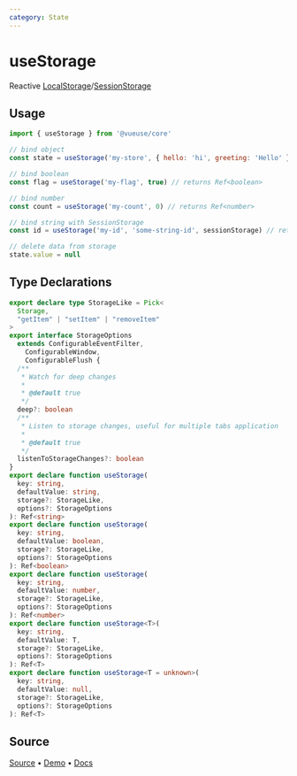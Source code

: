 ```yaml
---
category: State
---
```


# useStorage

Reactive [LocalStorage](https://developer.mozilla.org/en-US/docs/Web/API/Window/localStorage)/[SessionStorage](https://developer.mozilla.org/en-US/docs/Web/API/Window/sessionStorage)

## Usage

```js
import { useStorage } from '@vueuse/core'

// bind object
const state = useStorage('my-store', { hello: 'hi', greeting: 'Hello' })

// bind boolean
const flag = useStorage('my-flag', true) // returns Ref<boolean>

// bind number
const count = useStorage('my-count', 0) // returns Ref<number>

// bind string with SessionStorage
const id = useStorage('my-id', 'some-string-id', sessionStorage) // returns Ref<string>

// delete data from storage
state.value = null
```


<!--FOOTER_STARTS-->
## Type Declarations

```typescript
export declare type StorageLike = Pick<
  Storage,
  "getItem" | "setItem" | "removeItem"
>
export interface StorageOptions
  extends ConfigurableEventFilter,
    ConfigurableWindow,
    ConfigurableFlush {
  /**
   * Watch for deep changes
   *
   * @default true
   */
  deep?: boolean
  /**
   * Listen to storage changes, useful for multiple tabs application
   *
   * @default true
   */
  listenToStorageChanges?: boolean
}
export declare function useStorage(
  key: string,
  defaultValue: string,
  storage?: StorageLike,
  options?: StorageOptions
): Ref<string>
export declare function useStorage(
  key: string,
  defaultValue: boolean,
  storage?: StorageLike,
  options?: StorageOptions
): Ref<boolean>
export declare function useStorage(
  key: string,
  defaultValue: number,
  storage?: StorageLike,
  options?: StorageOptions
): Ref<number>
export declare function useStorage<T>(
  key: string,
  defaultValue: T,
  storage?: StorageLike,
  options?: StorageOptions
): Ref<T>
export declare function useStorage<T = unknown>(
  key: string,
  defaultValue: null,
  storage?: StorageLike,
  options?: StorageOptions
): Ref<T>
```

## Source

[Source](https://github.com/vueuse/vueuse/blob/master/packages/core/useStorage/index.ts) • [Demo](https://github.com/vueuse/vueuse/blob/master/packages/core/useStorage/demo.vue) • [Docs](https://github.com/vueuse/vueuse/blob/master/packages/core/useStorage/index.md)


<!--FOOTER_ENDS-->
